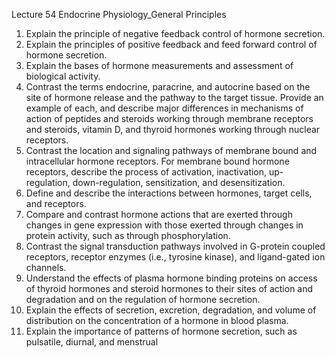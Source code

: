 Lecture 54 Endocrine Physiology_General Principles
1) Explain the principle of negative feedback control of hormone secretion. 
2) Explain the principles of positive feedback and feed forward control of hormone secretion. 
3) Explain the bases of hormone measurements and assessment of biological activity. 
4) Contrast the terms endocrine, paracrine, and autocrine based on the site of hormone release and the pathway to the target tissue.  Provide an example of each, and describe major differences in mechanisms of action of peptides and steroids working through membrane receptors and steroids, vitamin D, and thyroid hormones working through nuclear receptors. 
5) Contrast the location and signaling pathways of membrane bound and intracellular hormone receptors.  For membrane bound hormone receptors, describe the process of activation, inactivation, up-regulation, down-regulation, sensitization, and desensitization. 
6) Define and describe the interactions between hormones, target cells, and receptors. 
7) Compare and contrast hormone actions that are exerted through changes in gene expression with those exerted through changes in protein activity, such as through phosphorylation. 
8) Contrast the signal transduction pathways involved in G-protein coupled receptors, receptor enzymes (i.e., tyrosine kinase), and ligand-gated ion channels.   
9) Understand the effects of plasma hormone binding proteins on access of thyroid hormones and steroid hormones to their sites of action and degradation and on the regulation of hormone secretion. 
10) Explain the effects of secretion, excretion, degradation, and volume of distribution on the concentration of a hormone in blood plasma.  
11) Explain the importance of patterns of hormone secretion, such as pulsatile, diurnal, and menstrual

